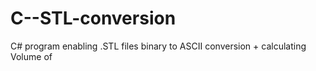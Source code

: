 # C--STL-conversion
C# program enabling .STL files binary to ASCII conversion + calculating Volume of 
